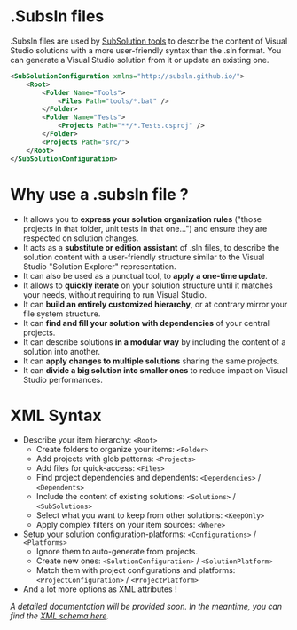 # .Subsln files

.Subsln files are used by [SubSolution tools](https://github.com/ReMinoer/SubSolution) to describe the content of Visual Studio solutions with a more user-friendly syntax than the .sln format. You can generate a Visual Studio solution from it or update an existing one.

```xml
<SubSolutionConfiguration xmlns="http://subsln.github.io/">
    <Root>
        <Folder Name="Tools">
            <Files Path="tools/*.bat" />
        </Folder>
        <Folder Name="Tests">
            <Projects Path="**/*.Tests.csproj" />
        </Folder>
        <Projects Path="src/">
    </Root>
</SubSolutionConfiguration>
```

# Why use a .subsln file ?

- It allows you to __express your solution organization rules__ ("those projects in that folder, unit tests in that one...") and ensure they are respected on solution changes.
- It acts as a __substitute or edition assistant__ of .sln files, to describe the solution content with a user-friendly structure similar to the Visual Studio "Solution Explorer" representation.
- It can also be used as a punctual tool, to __apply a one-time update__.
- It allows to __quickly iterate__ on your solution structure until it matches your needs, without requiring to run Visual Studio.
- It can __build an entirely customized hierarchy__, or at contrary mirror your file system structure.
- It can __find and fill your solution with dependencies__ of your central projects.
- It can describe solutions __in a modular way__ by including the content of a solution into another.
- It can __apply changes to multiple solutions__ sharing the same projects.
- It can __divide a big solution into smaller ones__ to reduce impact on Visual Studio performances.

# XML Syntax

- Describe your item hierarchy: `<Root>`
    - Create folders to organize your items: `<Folder>`
    - Add projects with glob patterns: `<Projects>`
    - Add files for quick-access: `<Files>`
    - Find project dependencies and dependents: `<Dependencies>` / `<Dependents>`
    - Include the content of existing solutions: `<Solutions>` / `<SubSolutions>`
    - Select what you want to keep from other solutions: `<KeepOnly>`
    - Apply complex filters on your item sources: `<Where>`
- Setup your solution configuration-platforms: `<Configurations>` / `<Platforms>`
    - Ignore them to auto-generate from projects.
    - Create new ones: `<SolutionConfiguration>` / `<SolutionPlatform>`
    - Match them with project configurations and platforms: `<ProjectConfiguration>` / `<ProjectPlatform>`
- And a lot more options as XML attributes !

*A detailed documentation will be provided soon. In the meantime, you can find the [XML schema here](https://github.com/ReMinoer/SubSolution/blob/master/Sources/SubSolution.Builders/SubSolutionConfiguration.xsd).*

